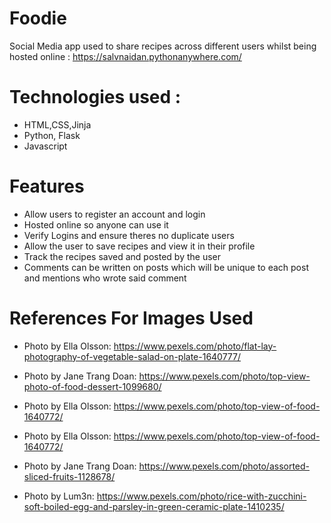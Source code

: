 # Foodie
Social Media app used to share recipes across different users whilst being hosted online : 
https://salvnaidan.pythonanywhere.com/


# Technologies used :
- HTML,CSS,Jinja
- Python, Flask
- Javascript

# Features
- Allow users to register an account and login
- Hosted online so anyone can use it
- Verify Logins and ensure theres no duplicate users
- Allow the user to save recipes and view it in their profile
- Track the recipes saved and posted by the user
- Comments can be written on posts which will be unique to each post and mentions who wrote said comment

# References For Images Used

- Photo by Ella Olsson: https://www.pexels.com/photo/flat-lay-photography-of-vegetable-salad-on-plate-1640777/
- Photo by Jane Trang Doan: https://www.pexels.com/photo/top-view-photo-of-food-dessert-1099680/

- Photo by Ella Olsson: https://www.pexels.com/photo/top-view-of-food-1640772/

- Photo by Ella Olsson: https://www.pexels.com/photo/top-view-of-food-1640772/

- Photo by Jane Trang Doan: https://www.pexels.com/photo/assorted-sliced-fruits-1128678/

- Photo by Lum3n: https://www.pexels.com/photo/rice-with-zucchini-soft-boiled-egg-and-parsley-in-green-ceramic-plate-1410235/



